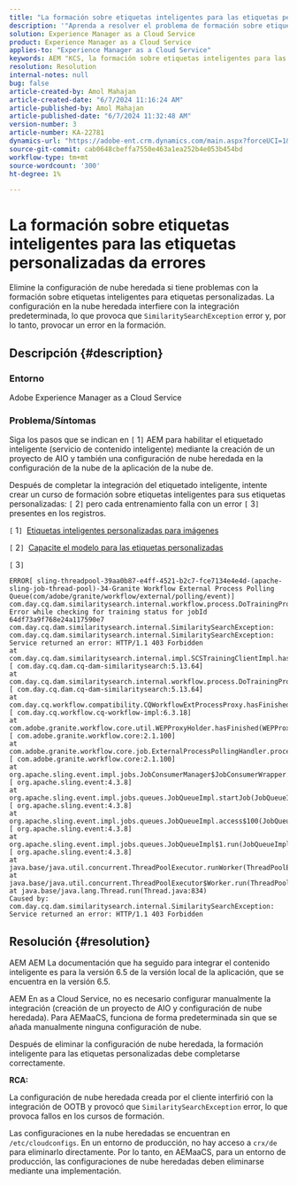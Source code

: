 ```yaml
---
title: "La formación sobre etiquetas inteligentes para las etiquetas personalizadas está fallando"
description: '"Aprenda a resolver el problema de formación sobre etiquetas inteligentes en Adobe Experience Manager AEM () as a Cloud Service".'
solution: Experience Manager as a Cloud Service
product: Experience Manager as a Cloud Service
applies-to: "Experience Manager as a Cloud Service"
keywords: AEM "KCS, la formación sobre etiquetas inteligentes para las etiquetas personalizadas está fallando, se ha as a Cloud Service el, AEMaaCS, Experience Manager"
resolution: Resolution
internal-notes: null
bug: false
article-created-by: Amol Mahajan
article-created-date: "6/7/2024 11:16:24 AM"
article-published-by: Amol Mahajan
article-published-date: "6/7/2024 11:32:48 AM"
version-number: 3
article-number: KA-22781
dynamics-url: "https://adobe-ent.crm.dynamics.com/main.aspx?forceUCI=1&pagetype=entityrecord&etn=knowledgearticle&id=c7b9f059-bf24-ef11-840a-000d3a5bee19"
source-git-commit: cab0648cbeffa7550e463a1ea252b4e053b454bd
workflow-type: tm+mt
source-wordcount: '300'
ht-degree: 1%

---
```


# La formación sobre etiquetas inteligentes para las etiquetas personalizadas da errores


Elimine la configuración de nube heredada si tiene problemas con la formación sobre etiquetas inteligentes para etiquetas personalizadas. La configuración en la nube heredada interfiere con la integración predeterminada, lo que provoca que `SimilaritySearchException` error y, por lo tanto, provocar un error en la formación.

## Descripción {#description}


### Entorno

Adobe Experience Manager as a Cloud Service



### Problema/Síntomas

Siga los pasos que se indican en `[` 1`]`  AEM para habilitar el etiquetado inteligente (servicio de contenido inteligente) mediante la creación de un proyecto de AIO y también una configuración de nube heredada en la configuración de la nube de la aplicación de la nube de.

Después de completar la integración del etiquetado inteligente, intente crear un curso de formación sobre etiquetas inteligentes para sus etiquetas personalizadas: `[` 2`]`  pero cada entrenamiento falla con un error `[` 3`]`  presentes en los registros.

`[` 1`]`  [Etiquetas inteligentes personalizadas para imágenes](https://experienceleague.adobe.com/docs/experience-manager-learn/assets/metadata/custom-smart-tags.html)

`[` 2`]`  [Capacite el modelo para las etiquetas personalizadas](https://experienceleague.adobe.com/docs/experience-manager-cloud-service/content/assets/manage/smart-tags.html#train-model)

`[` 3`]`


```
ERROR[ sling-threadpool-39aa0b87-e4ff-4521-b2c7-fce7134e4e4d-(apache-sling-job-thread-pool)-34-Granite Workflow External Process Polling Queue(com/adobe/granite/workflow/external/polling/event)]  com.day.cq.dam.similaritysearch.internal.workflow.process.DoTrainingProcess Error while checking for training status for jobId 64df73a9f768e24a117590e7
com.day.cq.dam.similaritysearch.internal.SimilaritySearchException: com.day.cq.dam.similaritysearch.internal.SimilaritySearchException: Service returned an error: HTTP/1.1 403 Forbidden
at com.day.cq.dam.similaritysearch.internal.impl.SCSTrainingClientImpl.hasFinishedTraining(SCSTrainingClientImpl.java:203) [ com.day.cq.dam.cq-dam-similaritysearch:5.13.64] 
at com.day.cq.dam.similaritysearch.internal.workflow.process.DoTrainingProcess.hasFinished(DoTrainingProcess.java:95) [ com.day.cq.dam.cq-dam-similaritysearch:5.13.64] 
at com.day.cq.workflow.compatibility.CQWorkflowExtProcessProxy.hasFinished(CQWorkflowExtProcessProxy.java:82) [ com.day.cq.workflow.cq-workflow-impl:6.3.18] 
at com.adobe.granite.workflow.core.util.WEPProxyHolder.hasFinished(WEPProxyHolder.java:46) [ com.adobe.granite.workflow.core:2.1.100] 
at com.adobe.granite.workflow.core.job.ExternalProcessPollingHandler.process(ExternalProcessPollingHandler.java:119) [ com.adobe.granite.workflow.core:2.1.100] 
at org.apache.sling.event.impl.jobs.JobConsumerManager$JobConsumerWrapper.process(JobConsumerManager.java:502) [ org.apache.sling.event:4.3.8] 
at org.apache.sling.event.impl.jobs.queues.JobQueueImpl.startJob(JobQueueImpl.java:351) [ org.apache.sling.event:4.3.8] 
at org.apache.sling.event.impl.jobs.queues.JobQueueImpl.access$100(JobQueueImpl.java:60) [ org.apache.sling.event:4.3.8] 
at org.apache.sling.event.impl.jobs.queues.JobQueueImpl$1.run(JobQueueImpl.java:287) [ org.apache.sling.event:4.3.8] 
at java.base/java.util.concurrent.ThreadPoolExecutor.runWorker(ThreadPoolExecutor.java:1128)
at java.base/java.util.concurrent.ThreadPoolExecutor$Worker.run(ThreadPoolExecutor.java:628)
at java.base/java.lang.Thread.run(Thread.java:834)
Caused by: com.day.cq.dam.similaritysearch.internal.SimilaritySearchException: Service returned an error: HTTP/1.1 403 Forbidden
```



## Resolución {#resolution}


AEM AEM La documentación que ha seguido para integrar el contenido inteligente es para la versión 6.5 de la versión local de la aplicación, que se encuentra en la versión 6.5.

AEM En as a Cloud Service, no es necesario configurar manualmente la integración (creación de un proyecto de AIO y configuración de nube heredada). Para AEMaaCS, funciona de forma predeterminada sin que se añada manualmente ninguna configuración de nube.

Después de eliminar la configuración de nube heredada, la formación inteligente para las etiquetas personalizadas debe completarse correctamente.

<b>RCA:</b>

La configuración de nube heredada creada por el cliente interfirió con la integración de OOTB y provocó que `SimilaritySearchException` error, lo que provoca fallos en los cursos de formación.

Las configuraciones en la nube heredadas se encuentran en `/etc/cloudconfigs`. En un entorno de producción, no hay acceso a `crx/de` para eliminarlo directamente. Por lo tanto, en AEMaaCS, para un entorno de producción, las configuraciones de nube heredadas deben eliminarse mediante una implementación.

